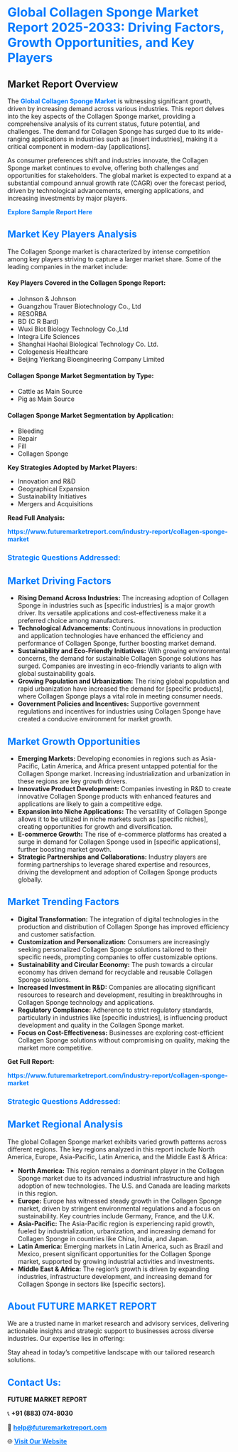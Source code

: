 <h1 style="color: #007BFF;">Global Collagen Sponge Market Report 2025-2033: Driving Factors, Growth Opportunities, and Key Players</h1>

<section id="overview">
<h2>Market Report Overview</h2>
<p>The <a href="https://www.futuremarketreport.com/industry-report/collagen-sponge-market" style="color: #007BFF; text-decoration: none;"><strong>Global Collagen Sponge Market</strong></a> is witnessing significant growth, driven by increasing demand across various industries. This report delves into the key aspects of the Collagen Sponge market, providing a comprehensive analysis of its current status, future potential, and challenges. The demand for Collagen Sponge has surged due to its wide-ranging applications in industries such as [insert industries], making it a critical component in modern-day [applications].</p>
<p>As consumer preferences shift and industries innovate, the Collagen Sponge market continues to evolve, offering both challenges and opportunities for stakeholders. The global market is expected to expand at a substantial compound annual growth rate (CAGR) over the forecast period, driven by technological advancements, emerging applications, and increasing investments by major players.</p>
</section>

<section id="overview">
<p><a href="https://www.futuremarketreport.com/request-sample/reportId=122078" style="color: #007BFF; text-decoration: none;"><strong>Explore Sample Report Here</strong></a></p>
</section>

<section id="key-players">
<h2 style="color: #007BFF;">Market Key Players Analysis</h2>
<p>The Collagen Sponge market is characterized by intense competition among key players striving to capture a larger market share. Some of the leading companies in the market include:</p>
<h4>Key Players Covered in the Collagen Sponge Report:</h4>
<ul><li>Johnson &amp; Johnson</li><li>Guangzhou Trauer Biotechnology Co., Ltd</li><li>RESORBA</li><li>BD (C R Bard)</li><li>Wuxi Biot Biology Technology Co.,Ltd</li><li>Integra Life Sciences</li><li>Shanghai Haohai Biological Technology Co. Ltd.</li><li>Cologenesis Healthcare</li><li>Beijing Yierkang Bioengineering Company Limited</li></ul>
<h4>Collagen Sponge Market Segmentation by Type:</h4>
<ul><li>Cattle as Main Source</li><li>Pig as Main Source</li></ul>

<h4>Collagen Sponge Market Segmentation by Application:</h4>
<ul><li>Bleeding</li><li>Repair</li><li>Fill</li><li>Collagen Sponge</li></ul>
<p><strong>Key Strategies Adopted by Market Players:</strong></p>
<ul>
<li>Innovation and R&D</li>
<li>Geographical Expansion</li>
<li>Sustainability Initiatives</li>
<li>Mergers and Acquisitions</li>
</ul>
</section>

<section>
<p><strong>Read Full Analysis: </strong></p><a href="https://www.futuremarketreport.com/industry-report/collagen-sponge-market" style="color: #007BFF; text-decoration: none;"><strong>https://www.futuremarketreport.com/industry-report/collagen-sponge-market</strong></a>
<h3 style="color: #007BFF;">Strategic Questions Addressed:</h3>
</section>

<section id="driving-factors">
<h2 style="color: #007BFF;">Market Driving Factors</h2>
<ul>
<li><strong>Rising Demand Across Industries:</strong> The increasing adoption of Collagen Sponge in industries such as [specific industries] is a major growth driver. Its versatile applications and cost-effectiveness make it a preferred choice among manufacturers.</li>
<li><strong>Technological Advancements:</strong> Continuous innovations in production and application technologies have enhanced the efficiency and performance of Collagen Sponge, further boosting market demand.</li>
<li><strong>Sustainability and Eco-Friendly Initiatives:</strong> With growing environmental concerns, the demand for sustainable Collagen Sponge solutions has surged. Companies are investing in eco-friendly variants to align with global sustainability goals.</li>
<li><strong>Growing Population and Urbanization:</strong> The rising global population and rapid urbanization have increased the demand for [specific products], where Collagen Sponge plays a vital role in meeting consumer needs.</li>
<li><strong>Government Policies and Incentives:</strong> Supportive government regulations and incentives for industries using Collagen Sponge have created a conducive environment for market growth.</li>
</ul>
</section>

<section id="growth-opportunities">
<h2 style="color: #007BFF;">Market Growth Opportunities</h2>
<ul>
<li><strong>Emerging Markets:</strong> Developing economies in regions such as Asia-Pacific, Latin America, and Africa present untapped potential for the Collagen Sponge market. Increasing industrialization and urbanization in these regions are key growth drivers.</li>
<li><strong>Innovative Product Development:</strong> Companies investing in R&D to create innovative Collagen Sponge products with enhanced features and applications are likely to gain a competitive edge.</li>
<li><strong>Expansion into Niche Applications:</strong> The versatility of Collagen Sponge allows it to be utilized in niche markets such as [specific niches], creating opportunities for growth and diversification.</li>
<li><strong>E-commerce Growth:</strong> The rise of e-commerce platforms has created a surge in demand for Collagen Sponge used in [specific applications], further boosting market growth.</li>
<li><strong>Strategic Partnerships and Collaborations:</strong> Industry players are forming partnerships to leverage shared expertise and resources, driving the development and adoption of Collagen Sponge products globally.</li>
</ul>
</section>

<section id="trending-factors">
<h2 style="color: #007BFF;">Market Trending Factors</h2>
<ul>
<li><strong>Digital Transformation:</strong> The integration of digital technologies in the production and distribution of Collagen Sponge has improved efficiency and customer satisfaction.</li>
<li><strong>Customization and Personalization:</strong> Consumers are increasingly seeking personalized Collagen Sponge solutions tailored to their specific needs, prompting companies to offer customizable options.</li>
<li><strong>Sustainability and Circular Economy:</strong> The push towards a circular economy has driven demand for recyclable and reusable Collagen Sponge solutions.</li>
<li><strong>Increased Investment in R&D:</strong> Companies are allocating significant resources to research and development, resulting in breakthroughs in Collagen Sponge technology and applications.</li>
<li><strong>Regulatory Compliance:</strong> Adherence to strict regulatory standards, particularly in industries like [specific industries], is influencing product development and quality in the Collagen Sponge market.</li>
<li><strong>Focus on Cost-Effectiveness:</strong> Businesses are exploring cost-efficient Collagen Sponge solutions without compromising on quality, making the market more competitive.</li>
</ul>
</section>

<section>
<p><strong>Get Full Report: </strong></p><a href="https://www.futuremarketreport.com/industry-report/collagen-sponge-market" style="color: #007BFF; text-decoration: none;"><strong>https://www.futuremarketreport.com/industry-report/collagen-sponge-market</strong></a>
<h3 style="color: #007BFF;">Strategic Questions Addressed:</h3>
</section>


<section id="regional-analysis">
<h2 style="color: #007BFF;">Market Regional Analysis</h2>
<p>The global Collagen Sponge market exhibits varied growth patterns across different regions. The key regions analyzed in this report include North America, Europe, Asia-Pacific, Latin America, and the Middle East & Africa:</p>
<ul>
<li><strong>North America:</strong> This region remains a dominant player in the Collagen Sponge market due to its advanced industrial infrastructure and high adoption of new technologies. The U.S. and Canada are leading markets in this region.</li>
<li><strong>Europe:</strong> Europe has witnessed steady growth in the Collagen Sponge market, driven by stringent environmental regulations and a focus on sustainability. Key countries include Germany, France, and the U.K.</li>
<li><strong>Asia-Pacific:</strong> The Asia-Pacific region is experiencing rapid growth, fueled by industrialization, urbanization, and increasing demand for Collagen Sponge in countries like China, India, and Japan.</li>
<li><strong>Latin America:</strong> Emerging markets in Latin America, such as Brazil and Mexico, present significant opportunities for the Collagen Sponge market, supported by growing industrial activities and investments.</li>
<li><strong>Middle East & Africa:</strong> The region’s growth is driven by expanding industries, infrastructure development, and increasing demand for Collagen Sponge in sectors like [specific sectors].</li>
</ul>
</section>

<footer>
<h2 style="color: #007BFF;">About FUTURE MARKET REPORT</h2>
<p>We are a trusted name in market research and advisory services, delivering actionable insights and strategic support to businesses across diverse industries. Our expertise lies in offering:</p>

<p>Stay ahead in today’s competitive landscape with our tailored research solutions.</p>

<h2 style="color: #007BFF;">Contact Us:</h2>
<p><strong>FUTURE MARKET REPORT</strong></p>
<p>📞 <strong>+91 (883) 074-8030</strong></p>
<p>📧 <strong><a href="mailto:help@futuremarketreport.com" style="color: #007BFF;">help@futuremarketreport.com</a></strong></p>
<p>🌐 <strong><a href="https://www.futuremarketreport.com/" style="color: #007BFF;">Visit Our Website</a></strong></p>
</footer>
